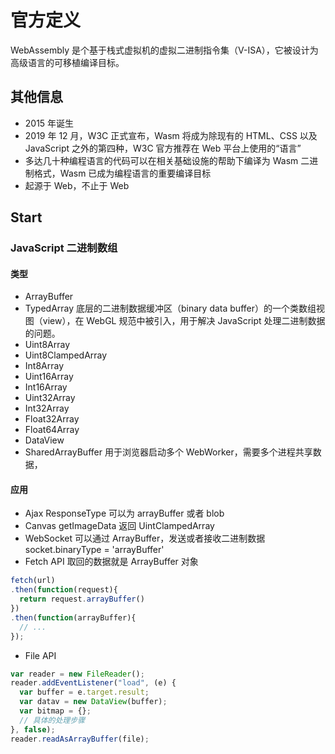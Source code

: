 # 官方定义

WebAssembly 是个基于栈式虚拟机的虚拟二进制指令集（V-ISA），它被设计为高级语言的可移植编译目标。

## 其他信息

-   2015 年诞生
-   2019 年 12 月，W3C 正式宣布，Wasm 将成为除现有的 HTML、CSS 以及 JavaScript 之外的第四种，W3C 官方推荐在 Web 平台上使用的“语言”
-   多达几十种编程语言的代码可以在相关基础设施的帮助下编译为 Wasm 二进制格式，Wasm 已成为编程语言的重要编译目标
-   起源于 Web，不止于 Web

## Start

### JavaScript 二进制数组

#### 类型

-   ArrayBuffer
-   TypedArray 底层的二进制数据缓冲区（binary data buffer）的一个类数组视图（view），在 WebGL 规范中被引入，用于解决 JavaScript 处理二进制数据的问题。
-   Uint8Array
-   Uint8ClampedArray
-   Int8Array
-   Uint16Array
-   Int16Array
-   Uint32Array
-   Int32Array
-   Float32Array
-   Float64Array
-   DataView
-   SharedArrayBuffer 用于浏览器启动多个 WebWorker，需要多个进程共享数据，

#### 应用

-   Ajax
    ResponseType 可以为 arrayBuffer 或者 blob
-   Canvas
    getImageData 返回 UintClampedArray
-   WebSocket 可以通过 ArrayBuffer，发送或者接收二进制数据
    socket.binaryType = 'arrayBuffer'
-   Fetch API 取回的数据就是 ArrayBuffer 对象

```JavaScript
fetch(url)
.then(function(request){
  return request.arrayBuffer()
})
.then(function(arrayBuffer){
  // ...
});
```

-   File API

```JavaScript
var reader = new FileReader();
reader.addEventListener("load", (e) {
  var buffer = e.target.result;
  var datav = new DataView(buffer);
  var bitmap = {};
  // 具体的处理步骤
}, false);
reader.readAsArrayBuffer(file);
```
